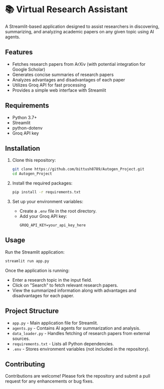 
# 📚 Virtual Research Assistant


A Streamlit-based application designed to assist researchers in discovering, summarizing, and analyzing academic papers on any given topic using AI agents.

## Features

- Fetches research papers from ArXiv (with potential integration for Google Scholar)
- Generates concise summaries of research papers
- Analyzes advantages and disadvantages of each paper
- Utilizes Groq API for fast processing
- Provides a simple web interface with Streamlit

## Requirements

- Python 3.7+
- Streamlit
- python-dotenv
- Groq API key

## Installation

1. Clone this repository:
   ```bash
   git clone https://github.com/bittush8789/Autogen_Project.git
   cd Autogen_Project
   ```

2. Install the required packages:
   ```bash
   pip install -r requirements.txt
   ```

3. Set up your environment variables:
   - Create a `.env` file in the root directory.
   - Add your Groq API key:
     ```env
     GROQ_API_KEY=your_api_key_here
     ```

## Usage

Run the Streamlit application:
```bash
streamlit run app.py
```

Once the application is running:
- Enter a research topic in the input field.
- Click on "Search" to fetch relevant research papers.
- View the summarized information along with advantages and disadvantages for each paper.

## Project Structure

- `app.py` - Main application file for Streamlit.
- `agents.py` - Contains AI agents for summarization and analysis.
- `data_loader.py` - Handles fetching of research papers from external sources.
- `requirements.txt` - Lists all Python dependencies.
- `.env` - Stores environment variables (not included in the repository).

## Contributing

Contributions are welcome! Please fork the repository and submit a pull request for any enhancements or bug fixes.
